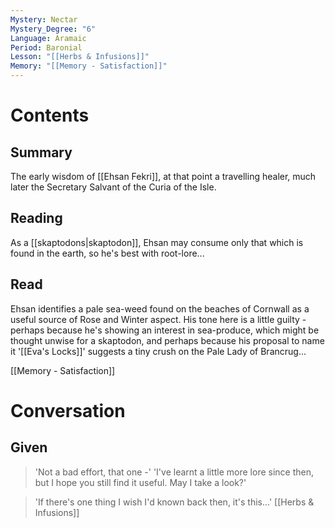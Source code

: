 ```yaml
---
Mystery: Nectar
Mystery_Degree: "6"
Language: Aramaic
Period: Baronial
Lesson: "[[Herbs & Infusions]]"
Memory: "[[Memory - Satisfaction]]"
---
```

# Contents
## Summary
The early wisdom of [[Ehsan Fekri]], at that point a travelling healer, much later the Secretary Salvant of the Curia of the Isle.
## Reading
As a [[skaptodons|skaptodon]], Ehsan may consume only that which is found in the earth, so he's best with root-lore...
## Read
Ehsan identifies a pale sea-weed found on the beaches of Cornwall as a useful source of Rose and Winter aspect. His tone here is a little guilty - perhaps because he's showing an interest in sea-produce, which might be thought unwise for a skaptodon, and perhaps because his proposal to name it '[[Eva's Locks]]' suggests a tiny crush on the Pale Lady of Brancrug...

[[Memory - Satisfaction]]

# Conversation
## Given
> 'Not a bad effort, that one -'
> 'I've learnt a little more lore since then, but I hope you still find it useful. May I take a look?'

>'If there's one thing I wish I'd known back then, it's this...'
> [[Herbs & Infusions]]